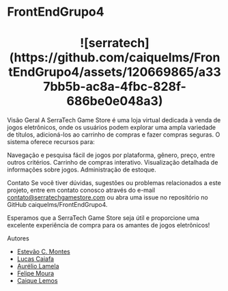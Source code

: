 # FrontEndGrupo4
<h1 align="center">
![serratech](https://github.com/caiquelms/FrontEndGrupo4/assets/120669865/a337bb5b-ac8a-4fbc-828f-686be0e048a3)
</h1>


Visão Geral
A SerraTech Game Store é uma loja virtual dedicada à venda de jogos eletrônicos, onde os usuários podem explorar uma ampla variedade de títulos, adicioná-los ao carrinho de compras e fazer compras seguras. O sistema oferece recursos para:

Navegação e pesquisa fácil de jogos por plataforma, gênero, preço, entre outros critérios.
Carrinho de compras interativo.
Visualização detalhada de informações sobre jogos.
Administração de estoque.

Contato
Se você tiver dúvidas, sugestões ou problemas relacionados a este projeto, entre em contato conosco através do e-mail contato@serratechgamestore.com ou abra uma issue no repositório no GitHub  caiquelms/FrontEndGrupo4.

Esperamos que a SerraTech Game Store seja útil e proporcione uma excelente experiência de compra para os amantes de jogos eletrônicos!

Autores
- [Estevão C. Montes](https://github.com/Estevao1323)
- [Lucas Caiafa](https://github.com/lucascaiafa00)
- [Aurélio Lamela](https://github.com/netolamela)
- [Felipe Moura](https://github.com/sh9bba)
- [Caique Lemos](https://github.com/caiquelms)
